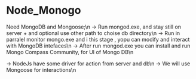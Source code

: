 # Node_Monogo
Need MongoDB and Mongoose;\n
-> Run mongod.exe, and stay still on server + and optional use other path to choise db directory\n
-> Run in parralel monitor mongo.exe and i this stage , yopu can modify and interact with MongoDB intefaces\n
-> After run mongod.exe you can install and run Mongo Compass Community, for UI of Mongo DB\n

-> NodeJs have some driver for action from server and db\n
-> We will use Mongoose for interactions\n
